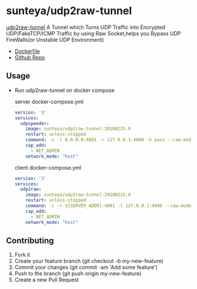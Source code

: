 # sunteya/udp2raw-tunnel

[udp2raw-tunnel](https://github.com/wangyu-/udp2raw-tunnel) A Tunnel which Turns UDP Traffic into Encrypted UDP/FakeTCP/ICMP Traffic by using Raw Socket,helps you Bypass UDP FireWalls(or Unstable UDP Environment)

* [Dockerfile](https://github.com/sunteya/dockers/blob/master/udp2raw-tunnel/Dockerfile)
* [Github Repo](https://github.com/sunteya/dockers/tree/master/udp2raw-tunnel)


## Usage

* Run udp2raw-tunnel on docker compose

   server docker-compose.yml

   ````yaml
   version: '3'
   services:
     udpspeeder:
       image: sunteya/udp2raw-tunnel:20180225.0
       restart: unless-stopped
       command: -s -l 0.0.0.0:4001 -r 127.0.0.1:4000 -k pass --raw-mode faketcp -a
       cap_add:
         - NET_ADMIN
       network_mode: "host"
   ````

   client docker-compose.yml
   
   ````yaml
   version: '3'
   services:
     udp2raw:
       image: sunteya/udp2raw-tunnel:20180225.0
       restart: unless-stopped
       command: -c -r ${SERVER_ADDR}:4001 -l 127.0.0.1:4000 --raw-mode faketcp -a -k pass
       cap_add:
         - NET_ADMIN
       network_mode: "host"
   ````

## Contributing

1. Fork it
2. Create your feature branch (git checkout -b my-new-feature)
3. Commit your changes (git commit -am 'Add some feature')
4. Push to the branch (git push origin my-new-feature)
5. Create a new Pull Request
